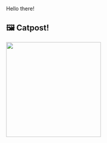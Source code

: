 Hello there!



## 🖼️ Catpost!

<sub>
    <img src="https://cdn2.thecatapi.com/images/H12WPzvm-.png" height="256">
</sub>

